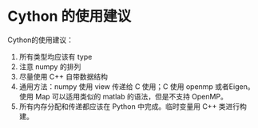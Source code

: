 # Cython 的使用建议

Cython的使用建议：

1. 所有类型均应该有 type
2. 注意 numpy 的排列
3. 尽量使用 C++ 自带数据结构
4. 通用方法：numpy 使用 view 传递给 C 使用；C 使用 openmp 或者Eigen。使用 Map 可以适用类似的 matlab 的语法，但是不支持 OpenMP。
5. 所有内存分配和传递都应该在 Python 中完成。临时变量用 C++ 类进行构建。